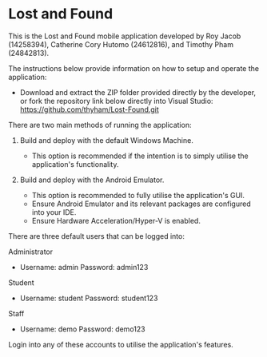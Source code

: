 # Lost and Found

This is the Lost and Found mobile application developed by Roy Jacob (14258394), Catherine Cory Hutomo (24612816), and Timothy Pham (24842813).

The instructions below provide information on how to setup and operate the application:

- Download and extract the ZIP folder provided directly by the developer, or fork the repository link below directly into Visual Studio:
https://github.com/thyham/Lost-Found.git

There are two main methods of running the application:
1. Build and deploy with the default Windows Machine.
   - This option is recommended if the intention is to simply utilise the application's functionality.
   
2. Build and deploy with the Android Emulator.
   - This option is recommended to fully utilise the application's GUI.
   - Ensure Android Emulator and its relevant packages are configured into your IDE.
   - Ensure Hardware Acceleration/Hyper-V is enabled.

There are three default users that can be logged into:

Administrator
- Username: admin
  Password: admin123

Student
- Username: student
  Password: student123

Staff
- Username: demo
  Password: demo123

Login into any of these accounts to utilise the application's features.

